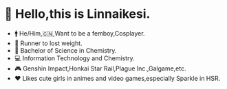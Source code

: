 # 👋 Hello,this is Linnaikesi.
- 🚹 He/Him,🇨🇳,Want to be a femboy,Cosplayer.
- 🏃 Runner to lost weight.
- 🧪 Bachelor of Science in Chemistry.
- 💻 Information Technology and Chemistry.
- 🎮 Genshin Impact,Honkai Star Rail,Plague Inc.,Galgame,etc.
- ❤️ Likes cute girls in animes and video games,especially Sparkle in HSR.
<!--
**Linnaikesi/Linnaikesi** is a ✨ _special_ ✨ repository because its `README.md` (this file) appears on your GitHub profile.
-->

